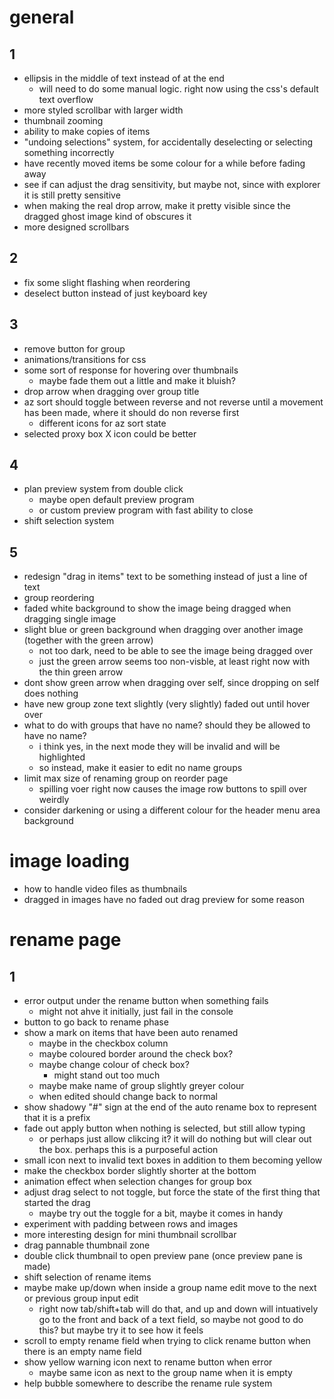 # general
## 1
- ellipsis in the middle of text instead of at the end
    - will need to do some manual logic. right now using the css's default text overflow
- more styled scrollbar with larger width
- thumbnail zooming
- ability to make copies of items
- "undoing selections" system, for accidentally deselecting or selecting something incorrectly
- have recently moved items be some colour for a while before fading away
- see if can adjust the drag sensitivity, but maybe not, since with explorer it is still pretty sensitive
- when making the real drop arrow, make it pretty visible since the dragged ghost image kind of obscures it
- more designed scrollbars

## 2
- fix some slight flashing when reordering
- deselect button instead of just keyboard key

## 3
- remove button for group
- animations/transitions for css
- some sort of response for hovering over thumbnails
    - maybe fade them out a little and make it bluish?
- drop arrow when dragging over group title
- az sort should toggle between reverse and not reverse until a movement has been made, where it should do non reverse first
    - different icons for az sort state
- selected proxy box X icon could be better

## 4
- plan preview system from double click
    - maybe open default preview program
    - or custom preview program with fast ability to close
- shift selection system

## 5
- redesign "drag in items" text to be something instead of just a line of text
- group reordering
- faded white background to show the image being dragged when dragging single image
- slight blue or green background when dragging over another image (together with the green arrow)
    - not too dark, need to be able to see the image being dragged over
    - just the green arrow seems too non-visble, at least right now with the thin green arrow
- dont show green arrow when dragging over self, since dropping on self does nothing
- have new group zone text slightly (very slightly) faded out until hover over
- what to do with groups that have no name? should they be allowed to have no name?
    - i think yes, in the next mode they will be invalid and will be highlighted
    - so instead, make it easier to edit no name groups
- limit max size of renaming group on reorder page
    - spilling voer right now causes the image row buttons to spill over weirdly
- consider darkening or using a different colour for the header menu area background

# image loading
- how to handle video files as thumbnails
- dragged in images have no faded out drag preview for some reason

# rename page
## 1
- error output under the rename button when something fails
    - might not ahve it initially, just fail in the console
- button to go back to rename phase
- show a mark on items that have been auto renamed
    - maybe in the checkbox column
    - maybe coloured border around the check box?
    - maybe change colour of check box?
        - might stand out too much
    - maybe make name of group slightly greyer colour
    - when edited should change back to normal
- show shadowy "#" sign at the end of the auto rename box to represent that it is a prefix
- fade out apply button when nothing is selected, but still allow typing
    - or perhaps just allow clikcing it? it will do nothing but will clear out the box. perhaps this is a purposeful action
- small icon next to invalid text boxes in addition to them becoming yellow
- make the checkbox border slightly shorter at the bottom
- animation effect when selection changes for group box
- adjust drag select to not toggle, but force the state of the first thing that started the drag
    - maybe try out the toggle for a bit, maybe it comes in handy
- experiment with padding between rows and images
- more interesting design for mini thumbnail scrollbar
- drag pannable thumbnail zone
- double click thumbnail to open preview pane (once preview pane is made)
- shift selection of rename items
- maybe make up/down when inside a group name edit move to the next or previous group input edit
    - right now tab/shift+tab will do that, and up and down will intuatively go to the front and back of a text field, so maybe not good to do this? but maybe try it to see how it feels
- scroll to empty rename field when trying to click rename button when there is an empty name field
- show yellow warning icon next to rename button when error
    - maybe same icon as next to the group name when it is empty
- help bubble somewhere to describe the rename rule system